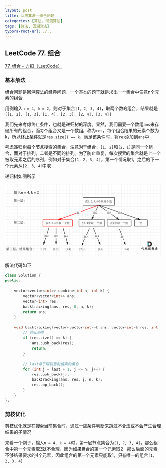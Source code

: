 ```yaml
---
layout: post
title: 回溯算法——组合问题
categories: [算法, 回溯算法]
tags: [算法, 回溯算法]
typora-root-url: ./..
---
```


## LeetCode 77. 组合

[77. 组合 - 力扣（LeetCode）](https://leetcode.cn/problems/combinations/description/)

### 基本解法

组合问题是回溯算法的经典问题，一个基本的题干就是求出一个集合中任意n个元素的组合

用例输入`n = 4, k = 2`，则对于集合`[1, 2, 3, 4]`，取两个数的组合，结果就是`[[1, 2], [1, 3], [1, 4], [2, 3], [2, 4], [3, 4]]`

我们先来考虑终止条件，也就是递归树的深度。显然，我们需要一个数组`ans`来存储所有的组合，而每个组合又是一个数组，称为`res`，每个组合结果的元素个数为k，所以终止条件就是`res.size() == k`，满足该条件时，将`res`添加到`ans`中

考虑递归树每个节点搜索的集合，注意对于组合，`[1, 2]`和`[2, 1]`是同一个组合，而对于排列，二者是不同的排列。为了防止重复，每次搜索的集合就是上一个被取元素之后的序列，例如对于集合`[1, 2, 3, 4]`，第一个情况取1，之后的下一个元素从`[2, 3, 4]`中取

递归树如图所示

![77.组合2](/assets/img/回溯算法-组合问题/20201123195328976.png)

解法代码如下

```c++
class Solution {
public:

    vector<vector<int>> combine(int n, int k) {
        vector<vector<int>> ans;
        vector<int> res;
        backtracking(ans, res, 0, n, k);
        return ans;
    }

    void backtracking(vector<vector<int>>& ans, vector<int>& res, int last, int n, int k) {
        // 终止条件
        if (res.size() == k) {
            ans.push_back(res);
            return;
        }

        // last用于限制当前搜索的集合
        for (int j = last + 1; j <= n; j++) {
            res.push_back(j);
            backtracking(ans, res, j, n, k);
            res.pop_back();
        }
    }
};
```

### 剪枝优化

剪枝优化就是在搜索当前集合时，通过一些条件判断来跳过不合法或不会产生合理结果的子情况

来看一个例子，输入`n = 4, k = 4`时，第一层节点集合为`[1, 2, 3, 4]`，那么组合中第一个元素取2就不合理，因为如果组合的第一个元素取2，那么后面的元素不够结果要求的4个元素，因此组合的第一个元素只能取1，只有唯一的组合`[1, 2, 3, 4]`




